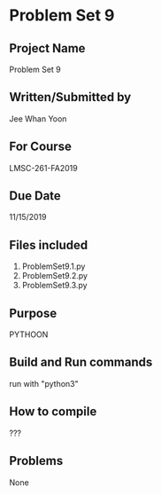 # Problem Set 9

## Project Name
Problem Set 9

## Written/Submitted by 
Jee Whan Yoon

## For Course
LMSC-261-FA2019

## Due Date
11/15/2019

## Files included
1. ProblemSet9.1.py
2. ProblemSet9.2.py
3. ProblemSet9.3.py

## Purpose
PYTHOON

## Build and Run commands
run with "python3"

## How to compile
???

## Problems
None
